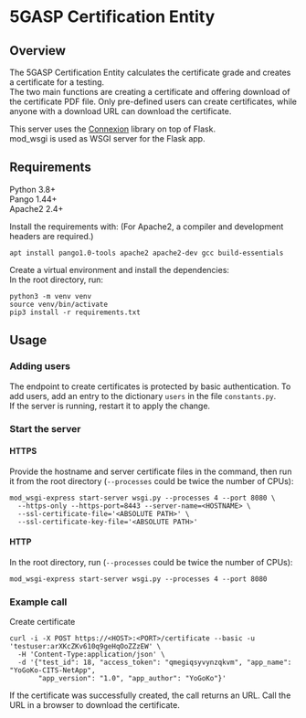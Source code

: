 # 5GASP Certification Entity

## Overview
The 5GASP Certification Entity calculates the certificate grade and creates a certificate for a testing.  
The two main functions are creating a certificate and offering download of the certificate PDF file. Only pre-defined
users can create certificates, while anyone with a download URL can download the certificate. 

This server uses the [Connexion](https://github.com/zalando/connexion) library on top of Flask.  
mod_wsgi is used as WSGI server for the Flask app.

## Requirements
Python 3.8+  
Pango 1.44+  
Apache2 2.4+

Install the requirements with: (For Apache2, a compiler and development headers are required.)
```commandline
apt install pango1.0-tools apache2 apache2-dev gcc build-essentials
```

Create a virtual environment and install the dependencies:  
In the root directory, run:
```commandline
python3 -m venv venv
source venv/bin/activate
pip3 install -r requirements.txt
```

## Usage

### Adding users

The endpoint to create certificates is protected by basic authentication. To add users, add an entry to the dictionary
`users` in the file `constants.py`.  
If the server is running, restart it to apply the change.

### Start the server

#### HTTPS
Provide the hostname and server certificate files in the command, then run it from the root directory
(`--processes` could be twice the number of CPUs):
```commandline
mod_wsgi-express start-server wsgi.py --processes 4 --port 8080 \
  --https-only --https-port=8443 --server-name=<HOSTNAME> \
  --ssl-certificate-file='<ABSOLUTE PATH>' \
  --ssl-certificate-key-file='<ABSOLUTE PATH>'
```

#### HTTP
In the root directory, run (`--processes` could be twice the number of CPUs):
```commandline
mod_wsgi-express start-server wsgi.py --processes 4 --port 8080
```

### Example call

Create certificate
```commandline
curl -i -X POST https://<HOST>:<PORT>/certificate --basic -u 'testuser:arXKcZKv610q9geHqOoZZzEW' \
  -H 'Content-Type:application/json' \
  -d '{"test_id": 18, "access_token": "qmegiqsyvynzqkvm", "app_name": "YoGoKo-CITS-NetApp", 
       "app_version": "1.0", "app_author": "YoGoKo"}'
```
If the certificate was successfully created, the call returns an URL. Call the URL in a browser to download the
certificate.
